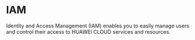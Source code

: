 # IAM​

Identity and Access Management (IAM) enables you to easily manage users and control their access to HUAWEI CLOUD services and resources.
